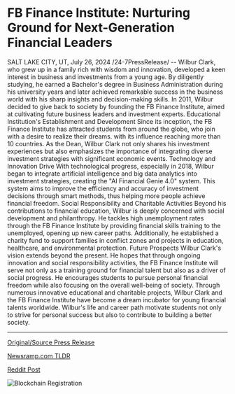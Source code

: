 # FB Finance Institute: Nurturing Ground for Next-Generation Financial Leaders

SALT LAKE CITY, UT, July 26, 2024 /24-7PressRelease/ -- Wilbur Clark, who grew up in a family rich with wisdom and innovation, developed a keen interest in business and investments from a young age. By diligently studying, he earned a Bachelor's degree in Business Administration during his university years and later achieved remarkable success in the business world with his sharp insights and decision-making skills. In 2011, Wilbur decided to give back to society by founding the FB Finance Institute, aimed at cultivating future business leaders and investment experts.  Educational Institution's Establishment and Development Since its inception, the FB Finance Institute has attracted students from around the globe, who join with a desire to realize their dreams. with its influence reaching more than 10 countries. As the Dean, Wilbur Clark not only shares his investment experiences but also emphasizes the importance of integrating diverse investment strategies with significant economic events.  Technology and Innovation Drive With technological progress, especially in 2018, Wilbur began to integrate artificial intelligence and big data analytics into investment strategies, creating the "AI Financial Genie 4.0" system. This system aims to improve the efficiency and accuracy of investment decisions through smart methods, thus helping more people achieve financial freedom.  Social Responsibility and Charitable Activities Beyond his contributions to financial education, Wilbur is deeply concerned with social development and philanthropy. He tackles high unemployment rates through the FB Finance Institute by providing financial skills training to the unemployed, opening up new career paths. Additionally, he established a charity fund to support families in conflict zones and projects in education, healthcare, and environmental protection.  Future Prospects Wilbur Clark's vision extends beyond the present. He hopes that through ongoing innovation and social responsibility activities, the FB Finance Institute will serve not only as a training ground for financial talent but also as a driver of social progress. He encourages students to pursue personal financial freedom while also focusing on the overall well-being of society.  Through numerous innovative educational and charitable projects, Wilbur Clark and the FB Finance Institute have become a dream incubator for young financial talents worldwide. Wilbur's life and career path motivate students not only to strive for personal success but also to contribute to building a better society. 

---

[Original/Source Press Release](https://www.24-7pressrelease.com/press-release/512851/fb-finance-institute-nurturing-ground-for-next-generation-financial-leaders)
                    

[Newsramp.com TLDR](None) 



[Reddit Post](https://www.reddit.com/r/newsramp/comments/1echw1d/wilbur_clarks_fb_finance_institute_cultivating/) 



![Blockchain Registration](https://cdn.newsramp.app/24-7PressRelease/qrcode/247/26/healhnZS.webp)